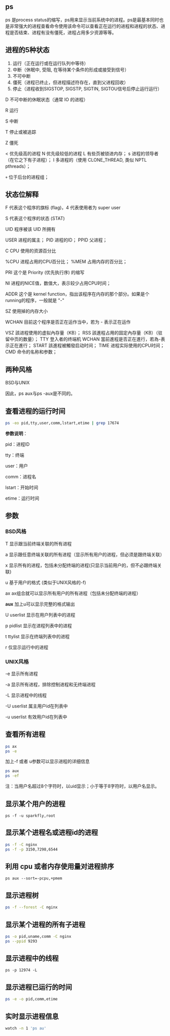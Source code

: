 ## ps

ps 是process status的缩写，ps用来显示当前系统中的进程。ps是最基本同时也是非常强大的进程查看命令使用该命令可以查看正在运行的进程和进程的状态、进程是否结束、进程有没有僵死，进程占用多少资源等等。

## 进程的5种状态

1. 运行（正在运行或在运行队列中等待）
2. 中断（休眠中, 受阻, 在等待某个条件的形成或接受到信号）
3. 不可中断
4. 僵死（进程已终止，但进程描述符存在，直到父进程回收）
5. 停止（进程收到SIGSTOP, SIGSTP, SIGTIN, SIGTOU信号后停止运行运行）

D 不可中断的休眠状态（通常 IO 的进程）

R 运行

S 中断

T 停止或被追踪

Z 僵死

< 优先级高的进程
N 优先级较低的进程
L 有些页被锁进内存；
s 进程的领导者（在它之下有子进程）；
l 多进程的（使用 CLONE_THREAD, 类似 NPTL pthreads）；

`+` 位于后台的进程组；

## 状态位解释

F 代表这个程序的旗标 (flag)，4 代表使用者为 super user

S 代表这个程序的状态 (STAT)

UID 程序被该 UID 所拥有

USER   进程的属主；
PID      进程的ID；
PPID    父进程；

C CPU 使用的资源百分比

%CPU   进程占用的CPU百分比；
%MEM  占用内存的百分比；

PRI 这个是 Priority (优先执行序) 的缩写

NI         进程的NICE值，数值大，表示较少占用CPU时间；

ADDR 这个是 kernel function，指出该程序在内存的那个部分。如果是个 running的程序，一般就是 "-"

SZ 使用掉的内存大小

WCHAN 目前这个程序是否正在运作当中，若为 - 表示正在运作

VSZ       該进程使用的虚拟內存量（KB）；
RSS        該進程占用的固定內存量（KB）（驻留中页的数量）；
TTY       登入者的终端机
WCHAN   當前進程是否正在進行，若為-表示正在進行；
START     該進程被觸發启动时间；
TIME       进程实际使用的CPU时间；
CMD   命令的名称和参数；


## 两种风格

BSD与UNIX

因此，ps aux与ps -aux是不同的。

## 查看进程的运行时间

```bash
ps -eo pid,tty,user,comm,lstart,etime | grep 17674
```

**参数说明**：

pid：进程ID

tty：终端

user：用户

comm：进程名

lstart：开始时间

etime：运行时间

## 参数

### BSD风格

T  显示跟当前终端关联的所有进程

a  显示跟任意终端关联的所有进程（显示所有用户的进程，但必须是跟终端关联）

x 显示所有的进程，包括未分配终端的进程(只显示当前用户的，但不必跟终端关联)

u 基于用户的格式 (类似于UNIX风格的-f)

ax ax组合就可以显示所有用户的所有进程（包括未分配终端的进程）

**aux** 加上u可以显示完整的格式输出

U userlist  显示在用户列表中的进程

p pidlist  显示在进程列表中的进程

t ttylist  显示在终端列表中的进程

r 仅显示运行中的进程



### UNIX风格

-e 显示所有进程

-a 显示所有进程，排除控制进程和无终端进程

-L 显示进程中的线程

-U userlist  属主用户id在列表中

-u userlist  有效用户id在列表中



## 查看所有进程

```bash
ps ax
ps -e
```

加上-f 或者 u参数可以显示进程的详细信息

```bash
ps aux
ps -ef
```

注：当用户名超过8个字符时，以uid显示；小于等于8字符时，以用户名显示。

## 显示某个用户的进程

```
ps -f -u sparkfly,root
```

## 显示某个进程名或进程id的进程

```bash
ps -f -C nginx
ps -f -p 3150,7298,6544
```

## 利用 cpu 或者内存使用量对进程排序

```
ps aux --sort=-pcpu,+pmem
```

## 显示进程树

```bash
ps -f --forest -C nginx
```

## 显示某个进程的所有子进程

```bash
ps -o pid,uname,comm -C nginx
ps --ppid 9293
```

## 显示进程中的线程

```
ps -p 12974 -L
```

## 显示进程已运行的时间

```bash
ps -e -o pid,comm,etime
```

## 实时显示进程信息

```bash
watch -n 1 'ps au'
```

